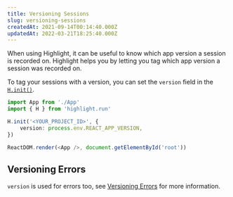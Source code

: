 ```yaml
---
title: Versioning Sessions
slug: versioning-sessions
createdAt: 2021-09-14T00:14:40.000Z
updatedAt: 2022-03-21T18:25:40.000Z
---
```


When using Highlight, it can be useful to know which app version a session is recorded on. Highlight helps you by letting you tag which app version a session was recorded on.

To tag your sessions with a version, you can set the `version` field in the [`H.init()`](/sdk/client#Hinit).

```typescript
import App from './App'
import { H } from 'highlight.run'

H.init('<YOUR_PROJECT_ID>', {
	version: process.env.REACT_APP_VERSION,
})

ReactDOM.render(<App />, document.getElementById('root'))
```

## Versioning Errors

`version` is used for errors too, see [Versioning Errors](/error-monitoring/versioning-errors) for more information.
